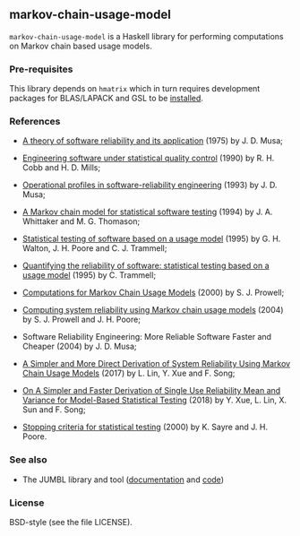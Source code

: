 ## markov-chain-usage-model

`markov-chain-usage-model` is a Haskell library for performing computations on
Markov chain based usage models.

### Pre-requisites

This library depends on `hmatrix` which in turn requires development packages
for BLAS/LAPACK and GSL to be
[installed](https://github.com/haskell-numerics/hmatrix/blob/master/INSTALL.md).

### References

  * [A theory of software reliability and its
    application](http://doi.ieeecomputersociety.org/10.1109/TSE.1975.6312856)
    (1975) by J. D. Musa;

  * [Engineering software under statistical quality
    control](https://doi.org/10.1109/52.60601) (1990) by R. H. Cobb and H. D.
    Mills;

  * [Operational profiles in software-reliability
    engineering](https://doi.org/10.1109/52.199724) (1993) by J. D. Musa;

  * [A Markov chain model for statistical software
    testing](https://doi.org/10.1109/32.328991) (1994) by J. A. Whittaker and M.
    G. Thomason;

  * [Statistical testing of software based on a usage
    model](https://doi.org/10.1002/spe.4380250106) (1995) by G. H. Walton, J. H.
    Poore and C. J. Trammell;

  * [Quantifying the reliability of software: statistical testing based on a
    usage model](https://doi.org/10.1109/SESS.1995.525966) (1995) by C.
    Trammell;

  * [Computations for Markov Chain Usage
    Models](http://citeseerx.ist.psu.edu/viewdoc/download?doi=10.1.1.416.2257&rep=rep1&type=pdf)
    (2000) by S. J. Prowell;

  * [Computing system reliability using Markov chain usage
    models](https://doi.org/10.1016/S0164-1212(03)00241-3) (2004) by S. J.
    Prowell and J. H. Poore;

  * Software Reliability Engineering: More Reliable Software Faster and Cheaper
    (2004) by J. D. Musa;

  * [A Simpler and More Direct Derivation of System Reliability Using Markov
    Chain Usage
    Models](https://ksiresearchorg.ipage.com/seke/seke17paper/seke17paper_91.pdf)
    (2017) by L. Lin, Y. Xue and F. Song;

  * [On A Simpler and Faster Derivation of Single Use Reliability Mean and
    Variance for Model-Based Statistical
    Testing](http://ksiresearchorg.ipage.com/seke/seke18paper/seke18paper_26.pdf)
    (2018) by Y. Xue, L. Lin, X. Sun and F. Song;

  * [Stopping criteria for statistical
    testing](https://doi.org/10.1016/S0950-5849(00)00110-5) (2000) by K. Sayre
    and J. H. Poore.

### See also

  * The JUMBL library and tool ([documentation](http://jumbl.sourceforge.net/)
    and [code](https://sourceforge.net/p/jumbl/code/ci/master/tree/))

### License

BSD-style (see the file LICENSE).

